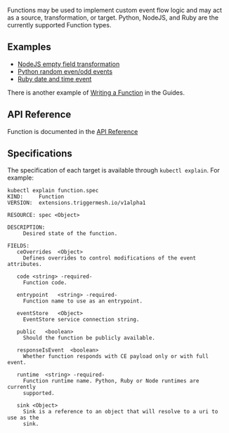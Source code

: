 Functions may be used to implement custom event flow logic and may act as a source, transformation, or target. Python, NodeJS, and Ruby are the currently supported Function types.

## Examples

* [NodeJS empty field transformation](https://github.com/triggermesh/triggermesh/blob/main/config/samples/functions/nodejs.yaml)
* [Python random even/odd events](https://github.com/triggermesh/triggermesh/blob/main/config/samples/functions/python.yaml)
* [Ruby date and time event](https://github.com/triggermesh/triggermesh/blob/main/config/samples/functions/ruby.yaml)

There is another example of [Writing a Function](../guides/writingafunction.md) in the Guides.

## API Reference

Function is documented in the [API Reference](../reference/extensions.md)

## Specifications

The specification of each target is available through `kubectl explain`. For example:

```console
kubectl explain function.spec
KIND:     Function
VERSION:  extensions.triggermesh.io/v1alpha1

RESOURCE: spec <Object>

DESCRIPTION:
     Desired state of the function.

FIELDS:
   ceOverrides	<Object>
     Defines overrides to control modifications of the event attributes.

   code	<string> -required-
     Function code.

   entrypoint	<string> -required-
     Function name to use as an entrypoint.

   eventStore	<Object>
     EventStore service connection string.

   public	<boolean>
     Should the function be publicly available.

   responseIsEvent	<boolean>
     Whether function responds with CE payload only or with full event.

   runtime	<string> -required-
     Function runtime name. Python, Ruby or Node runtimes are currently
     supported.

   sink	<Object>
     Sink is a reference to an object that will resolve to a uri to use as the
     sink.
```
